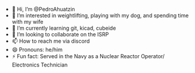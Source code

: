 - 👋 Hi, I’m @PedroAhuatzin
- 👀 I’m interested in weightlifting, playing with my dog, and spending time with my wife
- 🌱 I’m currently learning git, kicad, cubeide
- 💞️ I’m looking to collaborate on the ISRP 
- 📫 How to reach me via discord
- 😄 Pronouns: he/him
- ⚡ Fun fact: Served in the Navy as a Nuclear Reactor Operator/ Electronics Technician

<!---
PedroAhuatzin/PedroAhuatzin is a ✨ special ✨ repository because its `README.md` (this file) appears on your GitHub profile.
You can click the Preview link to take a look at your changes.
--->

